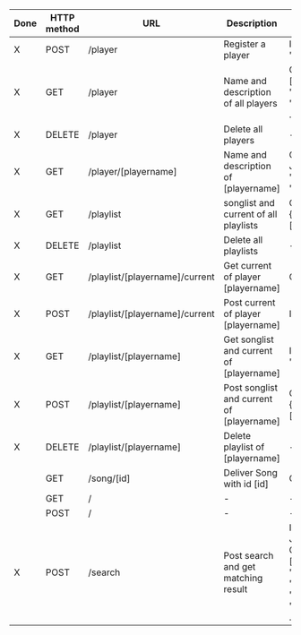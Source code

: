 | Done | HTTP method | URL                                | Description                               | Input/Output |
|------|-------------|------------------------------------|-------------------------------------------|--------------|
| X    | POST        | /player                            | Register a player                         | Input = JSON{"name":name, "description":description} |
| X    | GET         | /player                            | Name and description of all players       | Output = JSON {"player":[{"current":current, "name":name, "description":description}, ...]} |
| X    | DELETE      | /player                            | Delete all players                        | - |
| X    | GET         | /player/[playername]               | Name and description of [playername]      | Output = JSON{"current":current, "name":name, "description":description}               |
| X    | GET         | /playlist                          | songlist and current of all playlists     | Output = JSON{playername:{"current":current, "list":[song_id, ..., song_id]},...} |
| X    | DELETE      | /playlist                          | Delete all playlists                      | - |
| X    | GET         | /playlist/[playername]/current     | Get current of player [playername]        | Output = JSON{"id":song_id} |
| X    | POST        | /playlist/[playername]/current     | Post current of player [playername]       | Input = JSON{"id":song_id} |
| X    | GET         | /playlist/[playername]             | Get songlist and current of [playername]  | Input = {"current":current, "list":[song_id, ..., song_id]} |
| X    | POST        | /playlist/[playername]             | Post songlist and current of [playername] | Output = {"current":current,"list":[song_id, ..., song_id]} |
| X    | DELETE      | /playlist/[playername]             | Delete playlist of [playername]           | - |
|      | GET         | /song/[id]                         | Deliver Song with id [id]                 | Output = Song as file |
|      | GET         | /                                  | -                                         | - |
|      | POST        | /                                  | -                                         | - |
| X    | POST        | /search                            | Post search and get matching result       | Input = JSON{"search":searchword}; Output = JSON{"songs":[{"album":album, "artist":artist, "date":date, "genre":genre, "title":title, "played_time":played_time, "tracknumber":tracknumber}], ...} |
